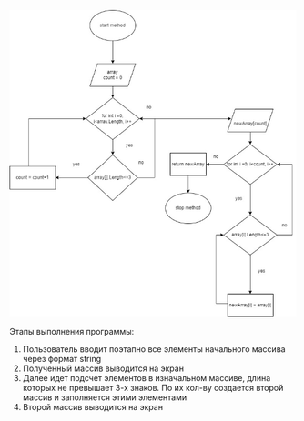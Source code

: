 
![Блок-схема](Blok-Skhema.jpg)

Этапы выполнения программы:
1) Пользователь вводит поэтапно все элементы начального массива через
формат string
2) Полученный массив выводится на экран
3) Далее идет подсчет элементов в изначальном массиве, длина
которых не превышает 3-х знаков. По их кол-ву создается
второй массив и заполняется этими элементами
4) Второй массив выводится на экран
